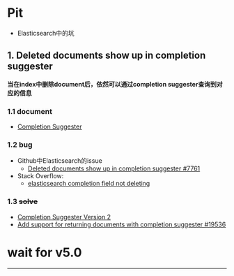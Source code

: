 
# Pit
* Elasticsearch中的坑

## 1. Deleted documents show up in completion suggester
**当在index中删除document后，依然可以通过completion suggester查询到对应的信息**
### 1.1 document
* [Completion Suggester](https://www.elastic.co/guide/en/elasticsearch/reference/current/search-suggesters-completion.html)

### 1.2 bug
* Github中Elasticsearch的issue
  * [Deleted documents show up in completion suggester #7761](https://github.com/elastic/elasticsearch/issues/7761)
* Stack Overflow:
  * [elasticsearch completion field not deleting](http://stackoverflow.com/questions/27074593/elasticsearch-completion-field-not-deleting)

### 1.3 ~~solve~~
* [Completion Suggester Version 2](https://github.com/elastic/elasticsearch/issues/8909)
* [Add support for returning documents with completion suggester #19536](https://github.com/elastic/elasticsearch/pull/19536)

# wait for v5.0

***
